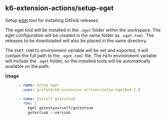 ## k6-extension-actions/setup-eget

Setup [eget](https://github.com/zyedidia/eget) tool for installing GitHub releases.

The eget tool will be installed in the `.eget` folder within the workspace. The eget configuration will be created in the same folder as `.eget.toml`. The releases to be downloaded will also be placed in the same directory.

The `EGET_CONFIG` environment variable will be set and exported, it will contain the full path to the `.eget.toml` file. The `PATH` environment variable will include the `.eget` folder, so the installed tools will be automatically available on the path.

**Usage**

```yaml
      - name: Setup eget
        uses: grafana/k6-extension-actions/setup-eget@v0.1.0

      - name: Install gotestsum
        run: |
          eget gotestyourself/gotestsum
          gotestsum --version
```
